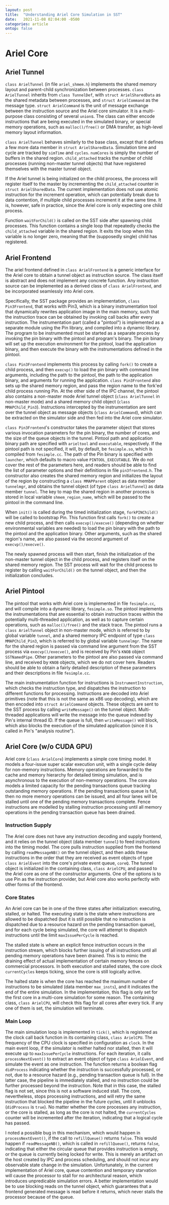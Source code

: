 ```yaml
---
layout: post
title:  "Understanding Ariel Core Simulation in SST"
date:   2021-11-08 02:04:00 -0500
categories: article
ontop: false
---
```


# Ariel Core

## Ariel Tunnel

`class ArielTunnel` (in file `ariel_shmem.h`) implements the shared memory layout and parent-child synchronization 
between processes.
`class ArielTunnel` inherits from `class TunnelDef`, with `struct ArielSharedData` as the shared metadata between
processes, and `struct ArielCommand` as the message type.
`struct ArielCommand` is the unit of message exchange between the instruction source and the Ariel core simulator.
It is a multi-purpose class consisting of several `union`s. The class can either encode instructions that are 
being executed in the simulated binary, or special memory operations, such as `malloc()/free()` or DMA transfer, 
as high-level memory layout information.

`class ArielTunnel` behaves similarly to the base class, except that it defines a few more data member in 
`struct ArielSharedData`. Simulation time and cycle are tracked by `simTime` and `cycles`. 
`numCores` is simply the number of buffers in the shared region. `child_attached` tracks the number of child processes
(running non-master tunnel objects) that have registered themselves with the master tunnel object.

If the Ariel tunnel is being initialized on the child process, the process will register itself to the master
by incrementing the `child_attached` counter in `struct ArielSharedData`.
The current implementation does not use atomic instruction for the increment operation, which can potentially break
due to data contention, if multiple child processes increment it at the same time. It is, however, safe in practice,
since the Ariel core is only expecting one child process.

Function `waitForChild()` is called on the SST side after spawning child processes. This function contains a single 
loop that repeatedly checks the `child_attached` variable in the shared region. It exits the loop when this variable
is no longer zero, meaning that the (supposedly single) child has registered.

## Ariel Frontend

The ariel frontend defined in `class ArielFrontend` is a generic interface for the Ariel core to obtain a tunnel object
as instruction source. The class itself is abstract and does not implement any concrete function.
Any instruction source can be implemented as a derived class of `class ArielFrontend`, and be incorporated seamlessly
into Ariel core.

Specifically, the SST package provides an implementation, `class Pin3Frontend`, that works with Pin3, which is a binary 
instrumentation tool that dynamically rewrites application image in the main memory, such that the instruction trace 
can be obtained by invoking call backs after every instruction.
The instrumentation part (called a "pintool") is implemented as a separate module using the Pin library, and 
compiled into a dynamic library.
The program to be instrumented must be started as a separate process by invoking the pin binary with the pintool and 
program's binary. The pin binary will set up the execution environment for the pintool, load the application binary,
and then execute the binary with the instrumentations defined in the pintool.

`class Pin3Frontend` implements this process by calling `fork()` to create a child process, and then `execvp()`
to load the pin binary with command line arguments, including the path to the pintool, the path to the application 
binary, and arguments for running the application.
`class Pin3Frontend` also sets up the shared memory region, and pass the region name to the fork'ed child process
running Pin.
At the other side of the IPC channel, the pintool also contains a non-master mode Ariel tunnel object 
(`class ArielTunnel` in non-master mode) and a shared memory child object (`class MMAPChild_Pin3`).
Instructions intercepted by the instrumentation are sent over the tunnel object as message objects 
(`class ArielCommand`), which can be extracted on the simulator side and then fed into the Ariel core simulator.

`class Pin3Frontend`'s constructor takes the parameter object that stores various invocation parameters for the pin
binary, the number of cores, and the size of the queue objects in the tunnel.
Pintool path and application binary path are specified with `arieltool` and `executable`, respectively.
If the pintool path is not specified, it will, by default, be `fesimple.so`, which is compiled from `fesimple.cc`.
The path of the Pin binary is specified with `launcher`, which defaults to macro value `PINTOOL_EXECUTABLE`.
We do not cover the rest of the parameters here, and readers should be able to find the list of parameter options
and their definitions in file `pin3frontend.h`.
The constructor also creates the shared memory region and initializes the layout of the region by constructing a 
`class MMAPParent` object as data member `tunnelmgr`, and obtains the tunnel object (of type `class ArielTunnel`) as 
data member `tunnel`.
The key to map the shared region in another process is stored in local variable `shmem_region_name`, which will
be passed to the pintool in the command line.

When `init()` is called during the timed initialization stage, `forkPINChild()` will be called to bootstrap Pin.
This function first calls `fork()` to create a new child process, and then calls 
`execvp()/execve()` (depending on whether environmental variables are needed) to load the 
pin binary with the path to the pintool and the application binary. Other arguments, 
such as the shared region's name, are also passed via the second argument of `execvp()/execve()`.

The newly spawned process will then start, finish the initialization of the non-master tunnel object in the child
process, and registers itself on the shared memory region.
The SST process will wait for the child process to register by calling `waitForChild()` on the tunnel object,
and then the initialization concludes.

## Ariel Pintool

The pintool that works with Ariel core is implemented in file `fesimple.cc`, and will compile into a dynamic library,
`fesimple.so`. 
The pintool implements the instrumentations that are essential to obtain instruction traces within the potentially
multi-threaded application, as well as to capture certain operations, such as `malloc()/free()` and the stack trace.
The pintool runs a `class ArielTunnel` object in non-master mode, which is referred to by global variable `tunnel`, 
and a shared memory IPC endpoint of type `class MMAPChild_Pin3`, which is referred to by global variable `tunnelmgr`.
The name for the shared region is passed via command line argument from the SST process via `execvp()/execve()`,
and is received by Pin's `KNOB` object `SSTNamedPipe`. 
Other parameters to the pintool are also passed via command line, and received by `KNOB` objects, which we do not
cover here. Readers should be able to obtain a fairly detailed description of these parameters and their descriptions
in file `fesimple.cc`.

The main instrumentation function for instructions is `InstrumentInstruction`, which checks the instruction type,
and dispatches the instruction to different functions for processing.
Instructions are decoded into Ariel primitives (note that this is not the same as x86 uop decoding), which are then
encoded into `struct ArielCommand` objects. These objects are sent to the SST process by calling `writeMessage()` on
the tunnel object. Multi-threaded applications will write the message into the queue indexed by Pin's internal 
thread ID. If the queue is full, then `writeMessage()` will block, which also blocks the execution of the 
simulated application (since it is called in Pin's "analysis routine"). 

## Ariel Core (w/o CUDA GPU)

Ariel core (`class ArielCore`) implements a simple core timing model. It models a four-issue super scalar execution
unit, with a single cycle delay for non-memory instructions.
Memory operations are forwarded to the cache and memory hierarchy for detailed timing simulation, and is 
asynchronous to the execution of non-memory operations. The core also models a limited capacity for the pending
transactions queue tracking outstanding memory operations. If the pending transactions queue is full, then 
no more memory operations can be issued, and all four lanes will be stalled until one of the pending memory transactions
complete. Fence instructions are modelled by stalling instruction processing until all memory operations in the 
pending transaction queue has been drained.

### Instruction Supply

The Ariel core does not have any instruction decoding and supply frontend, and it relies on the tunnel object
(data member `tunnel`) to feed instructions into the timing model. The core pulls instruction supplied from the 
frontend by calling `readMessageNB()` on the tunnel object, and then adds these instructions in the order that they
are received as event objects of type `class ArielEvent` into the core's private event queue, `coreQ`.
The tunnel object is initialized in the containing class, `class ArielCPU`, and passed to the Ariel core as 
one of the constructor arguments. One of the options is to use Pin as the instruction provider, but Ariel core
also works perfectly with other forms of the frontend. 

### Core States

An Ariel core can be in one of the three states after initialization: executing, stalled, or halted.
The executing state is the state where instructions are allowed to be dispatched (but it is still possible that
no instruction is dispatched due to a resource hazard on the pending transaction queue), and for each cycle
being simulated, the core will attempt to dispatch instructions until the limit `maxIssuePerCycle` is reached.

The stalled state is where an explicit fence instruction occurs in the instruction stream, which blocks further issuing
of all instructions until all pending memory operations have been drained.
This is to mimic the draining effect of actual implementation of certain memory fences on commercial processors.
In both execution and stalled states, the core clock `currentCycles` keeps ticking, since the core is still 
logically active.

The halted state is when the core has reached the maximum number of instructions to be simulated (data member 
`max_insts`), and it indicates the end of the entire simulation.
In the implementation, this flag is only set for the first core in a multi-core simulation for some reason. 
The containing class, `class ArielCPU`, will check this flag for all cores after every tick. If any one of them
is set, the simulation will terminate.

### Main Loop

The main simulation loop is implemented in `tick()`, which is registered as the clock call back function in its 
containing class, `class ArielCPU`. The frequency of the CPU clock is specified in configuration as `clock`.
In the main event loop, if the simulator is neither halted nor stalled, then it will execute up to `maxIssuePerCycle`
instructions. For each iteration, it calls `processNextEvent()` to extract an event object of type `class ArielEvent`,
and simulate the event as one instruction. 
The function returns a boolean flag `didProcess` indicating whether the instruction is successfully processed, or 
not, due to a resource hazard (e.g., pending transaction queue is full). 
In the latter case, the pipeline is immediately stalled, and no instruction could be further processed beyond the
instruction. Note that in this case, the stalled flag is not set, since this is not a software induced stall.
The core, nevertheless, stops processing instructions, and will retry the same instruction that blocked the pipeline
in the future cycles, until it unblocks (`didProcess` is `true`). 
No matter whether the core processes any instruction, or the core is stalled, as long as the core is not
halted, the `currentCycles` counter will be incremented after the iteration, indicating that a logical cycle has passed.

I noted a possible bug in this mechanism, which would happen in `processNextEvent()`, if the call to `refillQueue()`
returns `false`. This would happen if `readMessageNB()`, which is called in `refillQueue()`, returns `false`, indicating
that either the circular queue that provides instruction is empty, or the queue is currently being locked for write.
This is merely an artifact on the host created by IPC and process scheduling, and should not incur any observable 
state change in the simulation. Unfortunately, in the current implementation of Ariel core, queue contention and 
temporary starvation will cause the processor to stall for no architectural reason, which introduces 
unpredicable simulation errors.
A better implementation would be to use blocking reads on the tunnel object, which guarantees that a frontend 
generated message is read before it returns, which never stalls the processor because of the queue.
